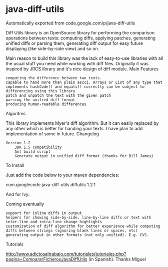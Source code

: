 # java-diff-utils
Automatically exported from code.google.com/p/java-diff-utils

Diff Utils library is an OpenSource library for performing the comparison operations between texts: computing diffs, applying patches, generating unified diffs or parsing them, generating diff output for easy future displaying (like side-by-side view) and so on.

Main reason to build this library was the lack of easy-to-use libraries with all the usual stuff you need while working with diff files. Originally it was inspired by JRCS library and it's nice design of diff module.
Main Features

    computing the difference between two texts.
    capable to hand more than plain ascci. Arrays or List of any type that implements hashCode() and equals() correctly can be subject to differencing using this library
    patch and unpatch the text with the given patch
    parsing the unified diff format
    producing human-readable differences 

Algoritms

This library implements Myer's diff algorithm. But it can easily replaced by any other which is better for handing your texts. I have plan to add implementation of some in future.
Changelog

    Version 1.2
        JDK 1.5 compatibility
        Ant build script
        Generate output in unified diff format (thanks for Bill James) 

To Install

Just add the code below to your maven dependencies:

<dependency>
    <groupId>com.googlecode.java-diff-utils</groupId>
    <artifactId>diffutils</artifactId>
    <version>1.2.1</version>
</dependency>

And for Ivy:

<dependency org="com.googlecode.java-diff-utils" name="diffutils" rev="1.2.1"/>

Coming eventually

    support for inline diffs in output
    helpers for showing side-by-side, line-by-line diffs or text with inter-line and intra-line change highlights
    customization of diff algorithm for better experience while computing diffs between strings (ignoring blank lines or spaces, etc)
    generating output in other formats (not only unified). E.g. CVS. 

Tutorials

http://www.adictosaltrabajo.com/tutoriales/tutoriales.php?pagina=CompararFicherosJavaDiffUtils (in Spanish). Thanks Miguel 
